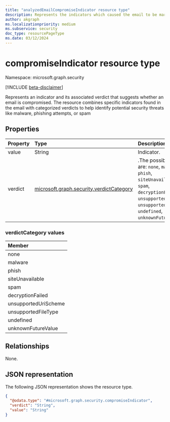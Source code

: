 ```yaml
---
title: "analyzedEmailCompromiseIndicator resource type"
description: Represents the indicators which caused the email to be marked as compromised.
author: akgraph
ms.localizationpriority: medium
ms.subservice: security
doc_type: resourcePageType
ms.date: 03/12/2024
---
```


# compromiseIndicator resource type

Namespace: microsoft.graph.security

[!INCLUDE [beta-disclaimer](../../includes/beta-disclaimer.md)]

Represents an indicator and its associated verdict that suggests whether an email is compromised. The resource combines specific indicators found in the email with categorized verdicts to help identify potential security threats like malware, phishing attempts, or spam

## Properties
|Property|Type|Description|
|:---|:---|:---|
|value|String|Indicator.|
|verdict|[microsoft.graph.security.verdictCategory](#verdictcategory-values)|.The possible values are: `none`, `malware`, `phish`, `siteUnavailable`, `spam`, `decryptionFailed`, `unsupportedUriScheme`, `unsupportedFileType`, `undefined`, `unknownFutureValue`.|

### verdictCategory values 

|Member|
|:---|
|none|
|malware|
|phish|
|siteUnavailable|
|spam|
|decryptionFailed|
|unsupportedUriScheme|
|unsupportedFileType|
|undefined|
|unknownFutureValue|

## Relationships
None.

## JSON representation
The following JSON representation shows the resource type.
<!-- {
  "blockType": "resource",
  "@odata.type": "microsoft.graph.security.compromiseIndicator"
}
-->
``` json
{
  "@odata.type": "#microsoft.graph.security.compromiseIndicator",
  "verdict": "String",
  "value": "String"
}
```

